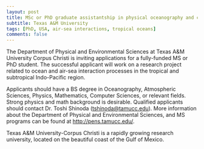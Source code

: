 ```yaml
---
layout: post
title: MSc or PhD graduate assistantship in physical oceanography and climate dynamics (Reading, UK)
subtitle: Texas A&M University
tags: [PhD, USA, air-sea interactions, tropical oceans]
comments: false
---
```

The Department of Physical and Environmental Sciences at Texas A&M University
Corpus Christi is inviting applications for a fully-funded MS or PhD student. The
successful applicant will work on a research project related to ocean and air-sea
interaction processes in the tropical and subtropical Indo-Pacific region.

Applicants should have a BS degree in Oceanography, Atmospheric Sciences, Physics,
Mathematics, Computer Sciences, or relevant fields. Strong physics and math
background is desirable. Qualified applicants should contact Dr. Toshi Shinoda
(tshinoda@tamucc.edu). More information about the Department of Physical and
Environmental Sciences, and MS programs can be found at http://pens.tamucc.edu/.

Texas A&M University-Corpus Christi is a rapidly growing research university, located
on the beautiful coast of the Gulf of Mexico.

